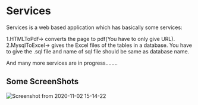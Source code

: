 # Services

Services is a web based application which has basically some services:

1.HTMLToPdf-> converts the page to pdf(You have to only give URL).
2.MysqlToExcel-> gives the Excel files of the tables in a database.
                 You have to give the .sql file and name of sql 
                 file should be same as database name.    

And many more services are in progress........

## Some ScreenShots
![Screenshot from 2020-11-02 15-14-22](https://user-images.githubusercontent.com/47408448/97860957-033b1380-1d29-11eb-9cf4-98c18d2936e1.png)

